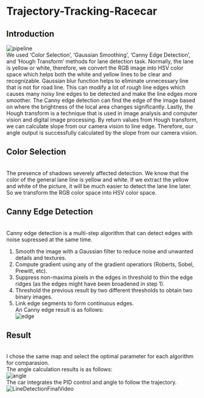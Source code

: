 # Trajectory-Tracking-Racecar
## Introduction  
![pipeline](https://user-images.githubusercontent.com/36937088/54845125-d0e4bb80-4c95-11e9-8f07-fd297ad19702.jpeg)
<br>We used ‘Color Selection’, ‘Gaussian Smoothing’, ‘Canny Edge Detection’, and ‘Hough Transform’ methods for lane detection task.
Normally, the lane is yellow or white, therefore, we convert the RGB image into HSV color space which helps both the white and yellow lines to be clear and recognizable.
Gaussian blur function helps to eliminate unnecessary line that is not for road line. This can modify a lot of rough line edges which causes many noisy line edges to be detected and make the line edges more smoother. The Canny edge detection can find the edge of the image based on where the brightness of the local area changes significantly.
Lastly, the Hough transform is a technique that is used in image analysis and computer vision and digital image processing. By return values from Hough transform, we can calculate slope from our camera vision to line edge. Therefore, our angle output is successfully calculated by the slope from our camera vision.
## Color Selection
<br>The presence of shadows severely affected detection. We know that the color of the general lane line is yellow and white. If we extract the yellow and white of the picture, it will be much easier to detect the lane line later. So we transform the RGB color space into HSV color space.
## Canny Edge Detection
<br> Canny edge detection is a multi-step algorithm that can detect edges with noise supressed at the same time.  
1. Smooth the image with a Gaussian filter to reduce noise and unwanted details and textures.  
2. Compute gradient using any of the gradient operatiors (Roberts, Sobel, Prewitt, etc).  
3. Suppress non-maxima pixels in the edges in threshold to thin the edge ridges (as the edges might have been broadened in step 1).   
4. Threshold the previous result by two different thresholds to obtain two binary images.  
5. Link edge segments to form continuous edges.
<br>An Canny edge result is as follows:  
![edge](https://user-images.githubusercontent.com/36937088/54845861-bc092780-4c97-11e9-8ee8-76599c1d5d40.png)
## Result
<br> I chose the same map and select the optimal parameter for each algorithm for comparasion.
<br> The angle calculation results is as follows:    
![angle](https://user-images.githubusercontent.com/36937088/54845334-54061180-4c96-11e9-8203-8c03842357f2.jpeg)
<br> The car integrates the PID control and angle to follow the trajectory.   
![LineDetectionFinalVideo](https://user-images.githubusercontent.com/36937088/55095475-753f7700-5075-11e9-889c-30451bbd52d2.gif)
